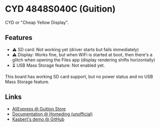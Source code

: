 # CYD 4848S040C (Guition)

CYD or "Cheap Yellow Display".

## Features
- ⚠️ SD card: Not working yet (driver starts but fails immediately)
- ⚠️ Display: Works fine, but when WiFi is started at boot, then there's a glitch when opening the Files app (display rendering shifts horizontally)
- ⏳ USB Mass Storage feature: Not enabled yet.

This board has working SD card support, but no power status and no USB Mass Storage feature.

## Links

- [AliExpress @ Guition Store](https://www.aliexpress.com/item/1005008214872438.html)
- [Documentation @ Homeding (unofficial)](https://homeding.github.io/boards/esp32s3/panel-4848S040.htm)
- [Kasbert's demo @ GitHub](https://github.com/kasbert/ESP32-4848S040-demo)

